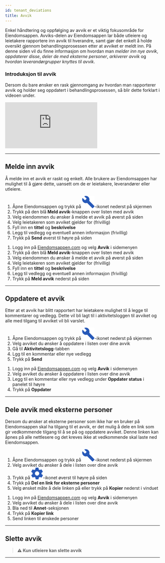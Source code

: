 ```yaml
---
id: tenant_deviations
title: Avvik
---
```


Enkel håndtering og oppfølging av avvik er et viktig fokusområde for Eiendomsappen. Avviks-delen av Eiendomsappen lar både utleiere og leietakere rapportere inn avvik til hverandre, samt gjør det enkelt å holde oversikt gjennom behandlingsprosessen etter at avviket er meldt inn. På denne siden vil du finne informasjon om hvordan man _melder inn nye avvik_, _oppdaterer disse_, _deler de med eksterne personer_, _arkiverer avvik_ og _hvordan leverandørgrupper knyttes til avvik_.

### Introduksjon til avvik

Dersom du bare ønsker en rask gjennomgang av hvordan man rapporterer avvik og holder seg oppdatert i behandlingsprosessen, så blir dette forklart i videoen under.

<iframe src='https://www.youtube.com/embed/pCLp9MF-8-M'
    frameBorder='0'
    allow='autoplay; encrypted-media'
    allowFullScreen
    title='video'> </iframe>



--- 



## Melde inn avvik
Å melde inn et avvik er raskt og enkelt. Alle brukere av Eiendomsappen har mulighet til å gjøre dette, uansett om de er leietakere, leverandører eller utleiere.

<!--DOCUSAURUS_CODE_TABS-->
<!--Mobil-->
1. Åpne Eiendomsappen og trykk på ![Avvik](assets/tab_deviations.png)-ikonet nederst på skjermen
1. Trykk på den blå **Meld avvik**-knappen over listen med avvik
1. Velg eiendommen du ønsker å melde et avvik på øverst på siden
1. Velg leietakeren som avviket gjelder for (frivillig)
1. Fyll inn en **tittel** og **beskrivelse**
1. Legg til vedlegg og eventuell annen informasjon (frivillig)
1. Trykk på **Send** øverst til høyre på siden
<!--Web-->
1. Logg inn på [Eiendomsappen.com](https://eiendomsappen.com/dashboard) og velg **Avvik** i sidemenyen
1. Trykk på den blå **Meld avvik**-knappen over listen med avvik
1. Velg eiendommen du ønsker å melde et avvik på øverst på siden
1. Velg leietakeren som avviket gjelder for (frivillig)
1. Fyll inn en **tittel** og **beskrivelse**
1. Legg til vedlegg og eventuell annen informasjon (frivillig)
1. Trykk på **Meld avvik** nederst på siden
<!--END_DOCUSAURUS_CODE_TABS-->



---



## Oppdatere et avvik
Etter at et avvik har blitt rapportert har leietakere mulighet til å legge til kommentarer og vedlegg. Dette vil bli lagt til i aktivitetsloggen til avviket og alle med tilgang til avviket vil bli varslet. 

<!--DOCUSAURUS_CODE_TABS-->
<!--Mobil-->
1. Åpne Eiendomsappen og trykk på ![Avvik](assets/tab_deviations.png)-ikonet nederst på skjermen
1. Velg avviket du ønsker å oppdatere i listen over dine avvik
1. Gå til **Aktivitetslogg**-tabben
1. Lgg til en kommentar eller nye vedlegg 
1. Trykk på **Send**
<!--Web-->
1. Logg inn på [Eiendomsappen.com](https://eiendomsappen.com/dashboard) og velg **Avvik** i sidemenyen
1. Velg avviket du ønsker å oppdatere i listen over dine avvik
1. Legg til en kommentar eller nye vedlegg under **Oppdater status** i panelet til høyre
1. Trykk på **Oppdater**
<!--END_DOCUSAURUS_CODE_TABS-->



---



## Dele avvik med eksterne personer
Dersom du ønsker at eksterne personer som ikke har en bruker på Eiendomsappen skal ha tilgang til et avvik, er det mulig å dele en link som gir vedkommende tilgang til å se på og oppdatere avviket. Denne linken kan åpnes på alle nettlesere og det kreves ikke at vedkommende skal laste ned Eiendomsappen.

<!--DOCUSAURUS_CODE_TABS-->
<!--Mobil-->
1. Åpne Eiendomsappen og trykk på ![Avvik](assets/tab_deviations.png)-ikonet nederst på skjermen
1. Velg avviket du ønsker å dele i listen over dine avvik
1. Trykk på ![Tannhjul](assets/gear.png)-ikonet øverst til høyre på siden
1. Trykk på **Del en link for eksterne personer**
1. Velg ønsket måte å dele linken på eller trykk på **Kopier** nederst i vinduet
<!--Web-->
1. Logg inn på [Eiendomsappen.com](https://eiendomsappen.com/dashboard) og velg **Avvik** i sidemenyen
1. Velg avviket du ønsker å dele i listen over dine avvik
1. Bla ned til **Annet**-seksjonen
1. Trykk på **Kopier link**
1. Send linken til ønskede personer
<!--END_DOCUSAURUS_CODE_TABS-->



---



## Slette avvik

>**⚠️ Kun utleiere kan slette avvik**

---